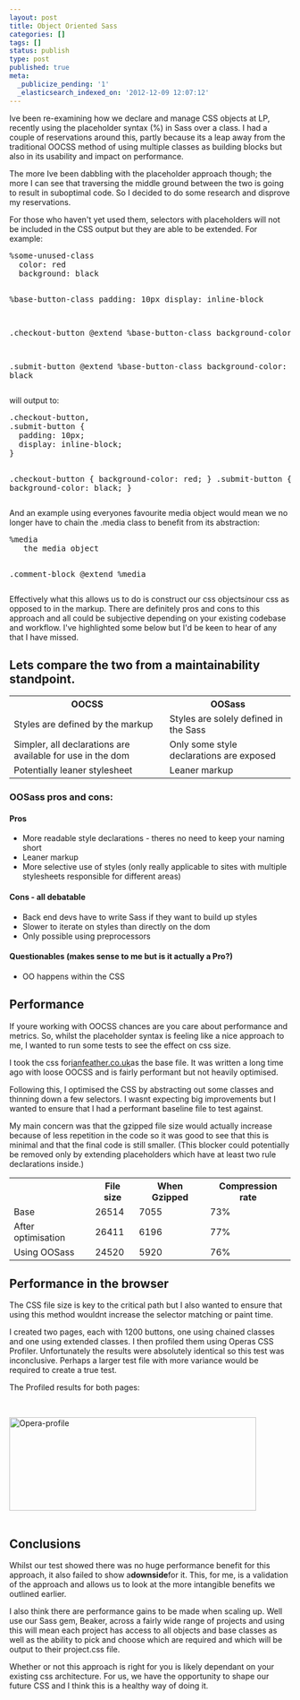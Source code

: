 ```yaml
---
layout: post
title: Object Oriented Sass
categories: []
tags: []
status: publish
type: post
published: true
meta:
  _publicize_pending: '1'
  _elasticsearch_indexed_on: '2012-12-09 12:07:12'
---
```

Ive been re-examining how we declare and manage CSS objects at LP, recently using the placeholder syntax (%) in Sass over a class. I had a couple of reservations around this, partly because its a leap away from the traditional OOCSS method of using multiple classes as building blocks but also in its usability and impact on performance.

The more Ive been dabbling with the placeholder approach though; the more I can see that traversing the middle ground between the two is going to result in suboptimal code. So I decided to do some research and disprove my reservations.

For those who haven't yet used them, selectors with placeholders will not be included in the CSS output but they are able to be extended. For example:
<div>
<div>
<pre>%some-unused-class
  color: red
  background: black

%base-button-class
  padding: 10px
  display: inline-block

.checkout-button
  @extend %base-button-class
  background-color: red

.submit-button
  @extend %base-button-class
  background-color: black</pre>
</div>
</div>
will output to:
<div>
<div>
<pre>.checkout-button,
.submit-button {
  padding: 10px;
  display: inline-block;
}

.checkout-button {
  background-color: red;
}
.submit-button {
  background-color: black;
}</pre>
</div>
</div>
And an example using everyones favourite media object would mean we no longer have to chain the .media class to benefit from its abstraction:
<div>
<div>
<pre>%media
   the media object

.comment-block
  @extend %media</pre>
</div>
</div>
Effectively what this allows us to do is construct our css objects<em>in</em>our css as opposed to in the markup. There are definitely pros and cons to this approach and all could be subjective depending on your existing codebase and workflow. I've highlighted some below but I'd be keen to hear of any that I have missed.
<h2>Lets compare the two from a maintainability standpoint.</h2>
<table>
<tbody>
<tr>
<th>OOCSS</th>
<th>OOSass</th>
</tr>
<tr>
<td>Styles are defined by the markup</td>
<td>Styles are solely defined in the Sass</td>
</tr>
<tr>
<td>Simpler, all declarations are available for use in the dom</td>
<td>Only some style declarations are exposed</td>
</tr>
<tr>
<td>Potentially leaner stylesheet</td>
<td>Leaner markup</td>
</tr>
</tbody>
</table>
<h3>OOSass pros and cons:</h3>
<h4>Pros</h4>
<ul>
	<li>More readable style declarations - theres no need to keep your naming short</li>
	<li>Leaner markup</li>
	<li>More selective use of styles (only really applicable to sites with multiple stylesheets responsible for different areas)</li>
</ul>
<h4>Cons - all debatable</h4>
<ul>
	<li>Back end devs have to write Sass if they want to build up styles</li>
	<li>Slower to iterate on styles than directly on the dom</li>
	<li>Only possible using preprocessors</li>
</ul>
<h4>Questionables (makes sense to me but is it actually a Pro?)</h4>
<ul>
	<li>OO happens within the CSS</li>
</ul>
<h2>Performance</h2>
If youre working with OOCSS chances are you care about performance and metrics. So, whilst the placeholder syntax is feeling like a nice approach to me, I wanted to run some tests to see the effect on css size.

I took the css for<a href="http://ianfeather.co.uk/">ianfeather.co.uk</a>as the base file. It was written a long time ago with loose OOCSS and is fairly performant but not heavily optimised.

Following this, I optimised the CSS by abstracting out some classes and thinning down a few selectors. I wasnt expecting big improvements but I wanted to ensure that I had a performant baseline file to test against.

My main concern was that the gzipped file size would actually increase because of less repetition in the code so it was good to see that this is minimal and that the final code is still smaller. (This blocker could potentially be removed only by extending placeholders which have at least two rule declarations inside.)
<table>
<tbody>
<tr>
<th></th>
<th>File size</th>
<th>When Gzipped</th>
<th>Compression rate</th>
</tr>
<tr>
<td>Base</td>
<td>26514</td>
<td>7055</td>
<td>73%</td>
</tr>
<tr>
<td>After optimisation</td>
<td>26411</td>
<td>6196</td>
<td>77%</td>
</tr>
<tr>
<td>Using OOSass</td>
<td>24520</td>
<td>5920</td>
<td>76%</td>
</tr>
</tbody>
</table>
<h2>Performance in the browser</h2>
The CSS file size is key to the critical path but I also wanted to ensure that using this method wouldnt increase the selector matching or paint time.

I created two pages, each with 1200 buttons, one using chained classes and one using extended classes. I then profiled them using Operas CSS Profiler. Unfortunately the results were absolutely identical so this test was inconclusive. Perhaps a larger test file with more variance would be required to create a true test.

The Profiled results for both pages:

&nbsp;
<div><img alt="Opera-profile" src="http://getfile3.posterous.com/getfile/files.posterous.com/temp-2012-07-30/gqljjyuevtomeeyHxwFoHctuaqjfAHBqCcuqEcufskGgoioubHnEzukhoqqe/opera-profile.jpg.scaled699.jpg" height="167" width="442" /></div>
&nbsp;
<h2>Conclusions</h2>
Whilst our test showed there was no huge performance benefit for this approach, it also failed to show a<strong>downside</strong>for it. This, for me, is a validation of the approach and allows us to look at the more intangible benefits we outlined earlier.

I also think there are performance gains to be made when scaling up. Well use our Sass gem, Beaker, across a fairly wide range of projects and using this will mean each project has access to all objects and base classes as well as the ability to pick and choose which are required and which will be output to their project.css file.

Whether or not this approach is right for you is likely dependant on your existing css architecture. For us, we have the opportunity to shape our future CSS and I think this is a healthy way of doing it.
